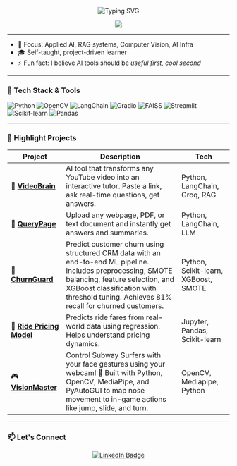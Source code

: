 <!-- Profile Banner -->
<p align="center">
  <img src="https://readme-typing-svg.demolab.com?font=Fira+Code&pause=1000&center=true&width=435&lines=Hi+%F0%9F%91%8B%2C+I'm+Krishna+!;" alt="Typing SVG" />
</p>

<p align="center">
  <img src="https://github.com/ottogiron/ironman/blob/master/ironman.png" />
</p>


---

- 🧠 Focus: Applied AI, RAG systems, Computer Vision, AI Infra
- 🎓 Self-taught, project-driven learner
- ⚡ Fun fact: I believe AI tools should be *useful first, cool second*

---

### 🚀 Tech Stack & Tools

![Python](https://img.shields.io/badge/Python-3670A0?style=flat-square&logo=python&logoColor=white)
![OpenCV](https://img.shields.io/badge/OpenCV-5C3EE8?style=flat-square&logo=opencv&logoColor=white)
![LangChain](https://img.shields.io/badge/LangChain-%23000000.svg?style=flat-square&logoColor=white)
![Gradio](https://img.shields.io/badge/Gradio-%2320232a.svg?style=flat-square&logoColor=white)
![FAISS](https://img.shields.io/badge/FAISS-1e2a38?style=flat-square&logoColor=white)
![Streamlit](https://img.shields.io/badge/Streamlit-FF4B4B?style=flat-square&logo=streamlit&logoColor=white)
![Scikit-learn](https://img.shields.io/badge/Scikit--Learn-F7931E?style=flat-square&logo=scikit-learn&logoColor=white)
![Pandas](https://img.shields.io/badge/Pandas-150458?style=flat-square&logo=pandas&logoColor=white)

---

### 🧠 Highlight Projects

| Project | Description | Tech |
|--------|-------------|------|
| 🎥 [**VideoBrain**](https://github.com/krx7h/VideoBrain.git) | AI tool that transforms any YouTube video into an interactive tutor. Paste a link, ask real-time questions, get answers. | Python, LangChain, Groq, RAG |
| 📄 [**QueryPage**](https://github.com/krx7h/QueryPage-Ask-questions-get-answers-from-any-page..git) | Upload any webpage, PDF, or text document and instantly get answers and summaries. | Python, LangChain, LLM |
| 🧮 [**ChurnGuard**](https://github.com/your-username/churnguard-ml.git) | Predict customer churn using structured CRM data with an end-to-end ML pipeline. Includes preprocessing, SMOTE balancing, feature selection, and XGBoost classification with threshold tuning. Achieves 81% recall for churned customers. | Python, Scikit-learn, XGBoost, SMOTE |
| 🚕 [**Ride Pricing Model**](https://github.com/krx7h/Data-Driven-Ride-Pricing-Model.git) | Predicts ride fares from real-world data using regression. Helps understand pricing dynamics. | Jupyter, Pandas, Scikit-learn |
| 🎮 [**VisionMaster**](https://github.com/krx7h/VisionMaster.git) | Control Subway Surfers with your face gestures using your webcam! 🧠 Built with Python, OpenCV, MediaPipe, and PyAutoGUI to map nose movement to in-game actions like jump, slide, and turn. | OpenCV, Mediapipe, Python |


---

### 📫 Let's Connect

<p align="center">
  <a href="https://www.linkedin.com/in/krishnabhatu/" target="_blank">
    <img src="https://img.shields.io/badge/LinkedIn-Connect-blue?style=for-the-badge&logo=linkedin&logoColor=white" alt="LinkedIn Badge"/>
  </a>
</p>




